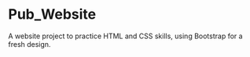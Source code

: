 # Pub_Website
A website project to practice HTML and CSS skills, using Bootstrap for a fresh design.
